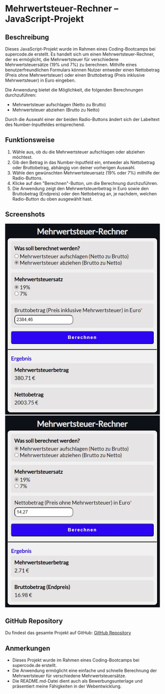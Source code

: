 # Mehrwertsteuer-Rechner – JavaScript-Projekt

## Beschreibung

Dieses JavaScript-Projekt wurde im Rahmen eines Coding-Bootcamps bei supercode.de erstellt. Es handelt sich um einen Mehrwertsteuer-Rechner, der es ermöglicht, die Mehrwertsteuer für verschiedene Mehrwertsteuersätze (19% und 7%) zu berechnen. Mithilfe eines benutzerfreundlichen Formulars können Nutzer entweder einen Nettobetrag (Preis ohne Mehrwertsteuer) oder einen Bruttobetrag (Preis inklusive Mehrwertsteuer) in Euro eingeben.

Die Anwendung bietet die Möglichkeit, die folgenden Berechnungen durchzuführen:

- Mehrwertsteuer aufschlagen (Netto zu Brutto)
- Mehrwertsteuer abziehen (Brutto zu Netto)

Durch die Auswahl einer der beiden Radio-Buttons ändert sich der Labeltext des Number-Inputfeldes entsprechend.

## Funktionsweise

1. Wähle aus, ob du die Mehrwertsteuer aufschlagen oder abziehen möchtest.
2. Gib den Betrag in das Number-Inputfeld ein, entweder als Nettobetrag oder Bruttobetrag, abhängig von deiner vorherigen Auswahl.
3. Wähle den gewünschten Mehrwertsteuersatz (19% oder 7%) mithilfe der Radio-Buttons.
4. Klicke auf den "Berechnen"-Button, um die Berechnung durchzuführen.
5. Die Anwendung zeigt den Mehrwertsteuerbetrag in Euro sowie den Bruttobetrag (Endpreis) oder den Nettobetrag an, je nachdem, welchen Radio-Button du oben ausgewählt hast.

## Screenshots

![Mehrwertsteuer abziehen](./assets/images/screenshot_mehrwertsteuer_abziehen.jpg)
![Mehrwertsteuer aufschlagen](./assets/images/screenshot_mehrwertsteuer_aufschlagen.jpg)

## GitHub Repository

Du findest das gesamte Projekt auf GitHub: [GitHub Repository](https://w1tch3r-code.github.io/js_mehwertsteuer_rechner/)

## Anmerkungen

- Dieses Projekt wurde im Rahmen eines Coding-Bootcamps bei supercode.de erstellt.
- Die Anwendung ermöglicht eine einfache und schnelle Berechnung der Mehrwertsteuer für verschiedene Mehrwertsteuersätze.
- Die README.md-Datei dient auch als Bewerbungsunterlage und präsentiert meine Fähigkeiten in der Webentwicklung.
